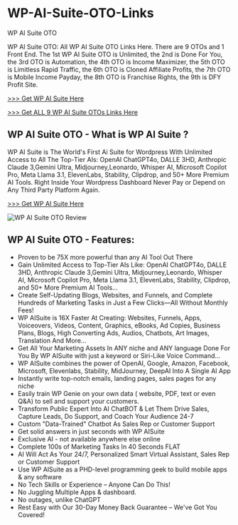 # WP-AI-Suite-OTO-Links

WP AI Suite OTO

WP AI Suite OTO: All WP AI Suite OTO Links Here. There are 9 OTOs and 1 Front End. The 1st WP AI Suite OTO is Unlimited, the 2nd is Done For You, the 3rd OTO is Automation, the 4th OTO is Income Maximizer, the 5th OTO is Limitless Rapid Traffic, the 6th OTO is Cloned Affiliate Profits, the 7th OTO is Mobile Income Payday, the 8th OTO is Franchise Rights, the 9th is DFY Profit Site.

[>>> Get WP AI Suite Here](https://warriorplus.com/o2/a/bwl2cgq/0)

[>>> Get ALL 9 WP AI Suite OTOs Links Here](https://topproductreview.net/wp-ai-suite-oto-upsell/)

## WP AI Suite OTO - What is WP AI Suite ?

WP AI Suite is The World's First Ai Suite for Wordpress With Unlimited Access to All The Top-Tier AIs: OpenAI ChatGPT4o, DALLE 3HD, Anthropic Claude 3,Gemini Ultra, Midjourney,Leonardo, Whisper AI, Microsoft Copilot Pro, Meta Llama 3.1, ElevenLabs, Stability, Clipdrop, and 50+ More Premium AI Tools. Right Inside Your Wordpress Dashboard Never Pay or Depend on Any Third Party Platform Again.

[>>> Get WP AI Suite Here](https://warriorplus.com/o2/a/bwl2cgq/0)

![WP AI Suite OTO Review](https://github.com/user-attachments/assets/9f773fd2-d7d8-48af-9da1-6b38fc25d5b1)

## WP AI Suite OTO - Features:

- Proven to be 75X more powerful than any AI Tool Out There
- Gain Unlimited Access to Top-Tier AIs Like: OpenAI ChatGPT4o, DALLE 3HD, Anthropic Claude 3,Gemini Ultra, Midjourney,Leonardo, Whisper AI, Microsoft Copilot Pro, Meta Llama 3.1, ElevenLabs, Stability, Clipdrop, and 50+ More Premium AI Tools…
- Create Self-Updating Blogs, Websites, and Funnels, and Complete Hundreds of Marketing Tasks in Just a Few Clicks—All Without Monthly Fees!
- WP AISuite is 16X Faster At Creating: Websites, Funnels, Apps, Voiceovers, Videos, Content, Graphics, eBooks, Ad Copies, Business Plans, Blogs, High Converting Ads, Audios, Chatbots, Art Images, Translation And More…
- Get All Your Marketing Assets In ANY niche and ANY language Done For You By WP AISuite with just a keyword or Siri-Like Voice Command...
- WP AISuite combines the power of OpenAI, Google, Amazon, Facebook, Microsoft, Elevenlabs, Stability, MidJourney, DeepAI Into A Single AI App
- Instantly write top-notch emails, landing pages, sales pages for any niche
- Easily train WP Genie on your own data ( website, PDF, text or even Q&A) to sell and support your customers.
- Transform Public Expert Into AI ChatBOT & Let Them Drive Sales, Capture Leads, Do Support, and Coach Your Audience 24-7
- Custom "Data-Trained" Chatbot As Sales Rep or Customer Support
- Get solid answers in just seconds with WP AISuite
- Exclusive AI - not available anywhere else online
- Complete 100s of Marketing Tasks In 40 Seconds FLAT
- AI Will Act As Your 24/7, Personalized Smart Virtual Assistant, Sales Rep or Customer Support
- Use WP AISuite as a PHD-level programming geek to build mobile apps & any software
- No Tech Skills or Experience – Anyone Can Do This!
- No Juggling Multiple Apps & dashboard.
- No outages, unlike ChatGPT
- Rest Easy with Our 30-Day Money Back Guarantee – We've Got You Covered!
